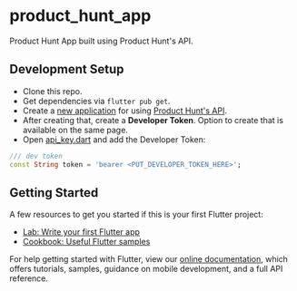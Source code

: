 # product_hunt_app

Product Hunt App built using Product Hunt's API.

## Development Setup

- Clone this repo.
- Get dependencies via `flutter pub get`.
- Create a [new application](https://api.producthunt.com/v2/oauth/applications) for using [Product Hunt's API](https://api.producthunt.com/v2/docs).
- After creating that, create a **Developer Token**. Option to create that is available on the same page.
- Open [api_key.dart](https://github.com/piedcipher/product_hunt_app/blob/master/lib/data/api/api_key.dart) and add the Developer Token:
```dart
/// dev token
const String token = 'bearer <PUT_DEVELOPER_TOKEN_HERE>';
```

## Getting Started

A few resources to get you started if this is your first Flutter project:

- [Lab: Write your first Flutter app](https://flutter.dev/docs/get-started/codelab)
- [Cookbook: Useful Flutter samples](https://flutter.dev/docs/cookbook)

For help getting started with Flutter, view our
[online documentation](https://flutter.dev/docs), which offers tutorials,
samples, guidance on mobile development, and a full API reference.
